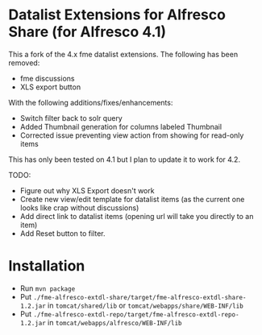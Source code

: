 Datalist Extensions for Alfresco Share (for Alfresco 4.1)
===========================================================

This a fork of the 4.x fme datalist extensions.  The following has been removed:

* fme discussions
* XLS export button

With the following additions/fixes/enhancements:

* Switch filter back to solr query
* Added Thumbnail generation for columns labeled Thumbnail
* Corrected issue preventing view action from showing for read-only items

This has only been tested on 4.1 but I plan to update it to work for 4.2.

TODO: 

* Figure out why XLS Export doesn't work
* Create new view/edit template for datalist items (as the current one looks like crap without discussions)
* Add direct link to datalist items (opening url will take you directly to an item)
* Add Reset button to filter.

Installation
============

* Run `mvn package`
* Put `./fme-alfresco-extdl-share/target/fme-alfresco-extdl-share-1.2.jar` in `tomcat/shared/lib` or `tomcat/webapps/share/WEB-INF/lib`
* Put `./fme-alfresco-extdl-repo/target/fme-alfresco-extdl-repo-1.2.jar` in `tomcat/webapps/alfresco/WEB-INF/lib`


